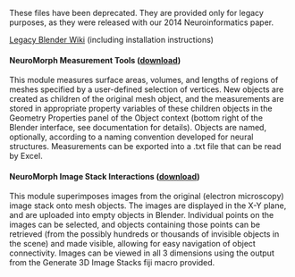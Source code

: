 These files have been deprecated.  They are provided only for legacy purposes, as they were released with our 2014 Neuroinformatics paper.

[Legacy Blender Wiki](http://wiki.blender.org/index.php/Extensions:2.6/Py/Scripts/Neuro_tool)  (including installation instructions)


#### NeuroMorph Measurement Tools   ([download](http://dstats.net/download/http://github.com/ajorstad/NeuroMorph/raw/master/NeuroMorph_Toolkit/NeuroMorph_Measurement_Tools.py))
This module measures surface areas, volumes, and lengths of regions of meshes specified by a user-defined selection of vertices. New objects are created as children of the original mesh object, and the measurements are stored in appropriate property variables of these children objects in the Geometry Properties panel of the Object context (bottom right of the Blender interface, see documentation for details). Objects are named, optionally, according to a naming convention developed for neural structures. Measurements can be exported into a .txt file that can be read by Excel.


#### NeuroMorph Image Stack Interactions   ([download](http://dstats.net/download/http://github.com/ajorstad/NeuroMorph/raw/master/NeuroMorph_Toolkit/NeuroMorph_Image_Stack_Interactions.py))
This module superimposes images from the original (electron microscopy) image stack onto mesh objects. The images are displayed in the X-Y plane, and are uploaded into empty objects in Blender.  Individual points on the images can be selected, and objects containing those points can be retrieved (from the possibly hundreds or thousands of invisible objects in the scene) and made visible, allowing for easy navigation of object connectivity.  Images can be viewed in all 3 dimensions using the output from the Generate 3D Image Stacks fiji macro provided.
